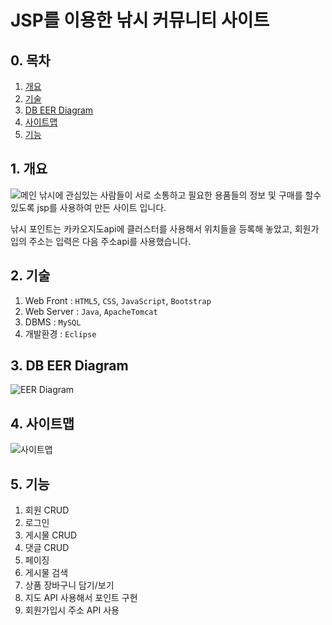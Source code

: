 # JSP를 이용한 낚시 커뮤니티 사이트
## 0. 목차
1. [개요](#1-개요)
2. [기술](#2-기술)
3. [DB EER Diagram](#3-db-eer-diagram)
4. [사이트맵](#4-사이트맵)
5. [기능](#5-기능)
## 1. 개요
  ![메인](https://user-images.githubusercontent.com/97069940/158005632-c1f5ceac-c416-4942-b13b-28511317e546.JPG)
  낚시에 관심있는 사람들이 서로 소통하고 필요한 용품들의 정보 및 구매를 할수 있도록 jsp를 사용하여 만든 사이트 입니다.
  
  낚시 포인트는 카카오지도api에 클러스터를 사용해서 위치들을 등록해 놓았고, 회원가입의 주소는 입력은 다음 주소api를 사용했습니다.
  
## 2. 기술
  1. Web Front : ```HTML5```, ```CSS```, ```JavaScript```, ```Bootstrap```
  2. Web Server : ```Java```, ```ApacheTomcat```
  3. DBMS : ```MySQL```
  4. 개발환경 : ```Eclipse```

## 3. DB EER Diagram
  ![EER Diagram](https://user-images.githubusercontent.com/97069940/158005579-c693b6df-445e-4949-a894-2d1b60b89045.JPG)
  
## 4. 사이트맵
  ![사이트맵](https://user-images.githubusercontent.com/97069940/156521264-a3f5f7cf-5aa5-4621-b1dd-1ec4f221e09c.JPG)
  
## 5. 기능
  1. 회원 CRUD
  2. 로그인
  3. 게시물 CRUD
  4. 댓글 CRUD
  5. 페이징
  6. 게시물 검색
  7. 상품 장바구니 담기/보기
  8. 지도 API 사용해서 포인트 구현
  9. 회원가입시 주소 API 사용
